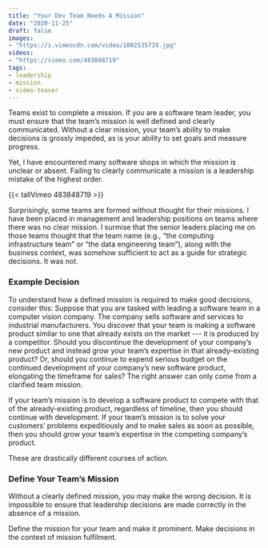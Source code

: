 ```yaml
---
title: "Your Dev Team Needs A Mission"
date: "2020-11-25"
draft: false
images:
- "https://i.vimeocdn.com/video/1002535729.jpg"
videos:
- "https://vimeo.com/483848719"
tags:
- leadership
- mission
- video-teaser
---
```



Teams exist to complete a mission. If you are a software team leader, you must
ensure that the team’s mission is well defined and clearly communicated.
Without a clear mission, your team’s ability to make decisions is grossly
impeded, as is your ability to set goals and measure progress.

Yet, I have encountered many software shops in which the mission is unclear or
absent. Failing to clearly communicate a mission is a leadership mistake of the
highest order.

<!--more-->


{{< tallVimeo 483848719 >}}

Surprisingly, some teams are formed without thought for their missions. I have
been placed in management and leadership positions on teams where there was no
clear mission. I surmise that the senior leaders placing me on those teams
thought that the team name (e.g., “the computing infrastructure team” or “the
data engineering team”), along with the business context, was somehow
sufficient to act as a guide for strategic decisions. It was not.


### Example Decision

To understand how a defined mission is required to make good decisions,
consider this: Suppose that you are tasked with leading a software team in a
computer vision company. The company sells software and services to industrial
manufacturers. You discover that your team is making a software product similar
to one that already exists on the market --- it is produced by a competitor.
Should you discontinue the development of your company’s new product and
instead grow your team’s expertise in that already-existing product? Or, should
you continue to expend serious budget on the continued development of your
company’s new software product, elongating the timeframe for sales? The right
answer can only come from a clarified team mission.

If your team’s mission is to develop a software product to compete with that of
the already-existing product, regardless of timeline, then you should continue
with development. If your team’s mission is to solve your customers’ problems
expeditiously and to make sales as soon as possible, then you should grow your
team’s expertise in the competing company’s product.

These are drastically different courses of action.


### Define Your Team’s Mission

Without a clearly defined mission, you may make the wrong decision. It is
impossible to ensure that leadership decisions are made correctly in the
absence of a mission.

Define the mission for your team and make it prominent. Make decisions in the
context of mission fulfilment.
